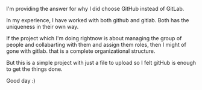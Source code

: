 I'm providing the answer for why I did choose GitHub instead of GitLab.

In my experience, I have worked with both github and gitlab. Both has the uniqueness in their own way.

If the project which I'm doing rightnow is about managing the group of people and collabarting with them and assign them roles, then I might of gone with gitlab. that is a complete organizational structure.

But this is a simple project with just a file to upload so I felt gitHub is enough to get the things done.

Good day :)